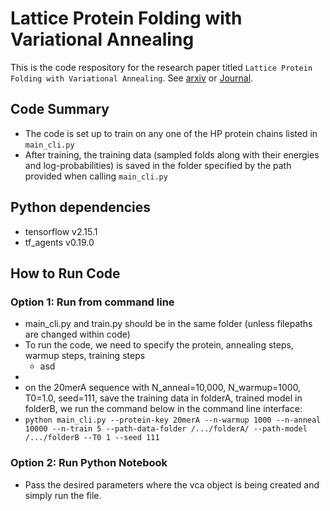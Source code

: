 # Lattice Protein Folding with Variational Annealing

This is the code respository for the research paper titled `Lattice Protein Folding with Variational Annealing`. See [arxiv](https://arxiv.org/abs/2502.20632) or [Journal](https://iopscience.iop.org/article/10.1088/2632-2153/adf376).

## Code Summary
- The code is set up to train on any one of the HP protein chains listed in `main_cli.py`
- After training, the training data (sampled folds along with their energies and log-probabilities) is saved in the folder specified by the path provided when calling `main_cli.py`


## Python dependencies
- tensorflow v2.15.1
- tf_agents v0.19.0

## How to Run Code
### Option 1: Run from command line
- main_cli.py and train.py should be in the same folder (unless filepaths are changed within code)
- To run the code, we need to specify the protein, annealing steps, warmup steps, training steps
  - asd
-
-    on the 20merA sequence with N_anneal=10,000, N_warmup=1000, T0=1.0, seed=111, save the training data in folderA, trained model in folderB, we run the command below in the command line interface:
- `python main_cli.py --protein-key 20merA --n-warmup 1000 --n-anneal 10000 --n-train 5 --path-data-folder /.../folderA/ --path-model /.../folderB --T0 1 --seed 111`

### Option 2: Run Python Notebook
- Pass the desired parameters where the vca object is being created and simply run the file.

